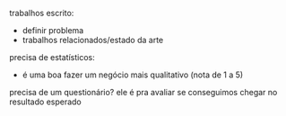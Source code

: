 trabalhos escrito:
- definir problema
- trabalhos relacionados/estado da arte

precisa de estatísticos:
- é uma boa fazer um negócio mais qualitativo (nota de 1 a 5)

precisa de um questionário? ele é pra avaliar se conseguimos chegar no resultado esperado